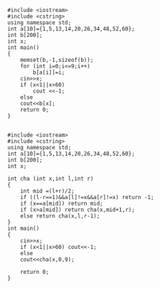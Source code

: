     #include <iostream>
    #include <cstring>
    using namespace std;
    int a[10]={1,5,13,14,20,26,34,48,52,60};
    int b[200];
    int x;
    int main()
    {
        memset(b,-1,sizeof(b));
    	for (int i=0;i<=9;i++)
    		b[a[i]]=i;
    	cin>>x;
    	if (x<1||x>60)
            cout <<-1;
        else
    	cout<<b[x];
    	return 0;
    }




## 




    #include <iostream>
    #include <cstring>
    using namespace std;
    int a[10]={1,5,13,14,20,26,34,48,52,60};
    int b[200];
    int x;
    
    int cha (int x,int l,int r)
    {
        int mid =(l+r)/2;
        if ((l-r==1)&&a[l]!=x&&a[r]!=x) return -1;
        if (x==a[mid]) return mid;
        if (x>a[mid]) return cha(x,mid+1,r);
        else return cha(x,l,r-1);
    }
    int main()
    {
        cin>>x;
        if (x<1||x>60) cout<<-1;
        else
        cout<<cha(x,0,9);
    
    	return 0;
    }

